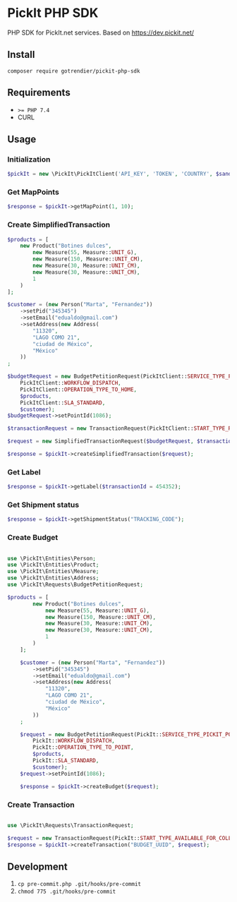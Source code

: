 # PickIt PHP SDK
PHP SDK for PickIt.net services.
Based on https://dev.pickit.net/

## Install

`composer require gotrendier/pickit-php-sdk`

## Requirements

- `>= PHP 7.4`
- CURL

## Usage

### Initialization

```php
$pickIt = new \PickIt\PickItClient('API_KEY', 'TOKEN', 'COUNTRY', $sandBox = true);
```

### Get MapPoints

```php
$response = $pickIt->getMapPoint(1, 10);
```

### Create SimplifiedTransaction

```php
$products = [
    new Product("Botines dulces",
        new Measure(55, Measure::UNIT_G),
        new Measure(150, Measure::UNIT_CM),
        new Measure(30, Measure::UNIT_CM),
        new Measure(30, Measure::UNIT_CM),
        1
    )
];

$customer = (new Person("Marta", "Fernandez"))
    ->setPid("345345")
    ->setEmail("edualdo@gmail.com")
    ->setAddress(new Address(
        "11320",
        "LAGO COMO 21",
        "ciudad de México",
        "México"
    ))
;

$budgetRequest = new BudgetPetitionRequest(PickItClient::SERVICE_TYPE_PICKIT_POINT,
    PickItClient::WORKFLOW_DISPATCH,
    PickItClient::OPERATION_TYPE_TO_HOME,
    $products,
    PickItClient::SLA_STANDARD,
    $customer);
$budgetRequest->setPointId(1086);

$transactionRequest = new TransactionRequest(PickItClient::START_TYPE_RETAILER, "ORDER_ID");

$request = new SimplifiedTransactionRequest($budgetRequest, $transactionRequest);

$response = $pickIt->createSimplifiedTransaction($request);
```

### Get Label

```php
$response = $pickIt->getLabel($transactionId = 454352);
```

### Get Shipment status
```php
$response = $pickIt->getShipmentStatus("TRACKING_CODE");
```

### Create Budget

```php

use \PickIt\Entities\Person;
use \PickIt\Entities\Product;
use \PickIt\Entities\Measure;
use \PickIt\Entities\Address;
use \PickIt\Requests\BudgetPetitionRequest;

$products = [
        new Product("Botines dulces",
            new Measure(55, Measure::UNIT_G),
            new Measure(150, Measure::UNIT_CM),
            new Measure(30, Measure::UNIT_CM),
            new Measure(30, Measure::UNIT_CM),
            1
        )
    ];

    $customer = (new Person("Marta", "Fernandez"))
        ->setPid("345345")
        ->setEmail("edualdo@gmail.com")
        ->setAddress(new Address(
            "11320",
            "LAGO COMO 21",
            "ciudad de México",
            "México"
        ))
    ;

    $request = new BudgetPetitionRequest(PickIt::SERVICE_TYPE_PICKIT_POINT,
        PickIt::WORKFLOW_DISPATCH,
        PickIt::OPERATION_TYPE_TO_POINT,
        $products,
        PickIt::SLA_STANDARD,
        $customer);
    $request->setPointId(1086);

    $response = $pickIt->createBudget($request);
```

### Create Transaction

```php

use \PickIt\Requests\TransactionRequest;

$request = new TransactionRequest(PickIt::START_TYPE_AVAILABLE_FOR_COLLECTION, "ORDER_ID");
$response = $pickIt->createTransaction("BUDGET_UUID", $request);
```


## Development

1. `cp pre-commit.php .git/hooks/pre-commit`
1. `chmod 775 .git/hooks/pre-commit`